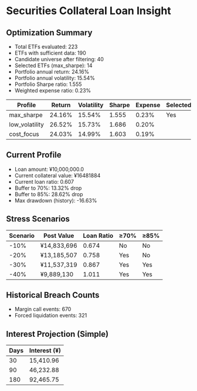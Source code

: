 # Securities Collateral Loan Insight

## Optimization Summary
- Total ETFs evaluated: 223
- ETFs with sufficient data: 190
- Candidate universe after filtering: 40
- Selected ETFs (max_sharpe): 14
- Portfolio annual return: 24.16%
- Portfolio annual volatility: 15.54%
- Portfolio Sharpe ratio: 1.555
- Weighted expense ratio: 0.23%

| Profile | Return | Volatility | Sharpe | Expense | Selected |
| --- | --- | --- | --- | --- | --- |
| max_sharpe | 24.16% | 15.54% | 1.555 | 0.23% | Yes |
| low_volatility | 26.52% | 15.73% | 1.686 | 0.20% |  |
| cost_focus | 24.03% | 14.99% | 1.603 | 0.19% |  |

## Current Profile
- Loan amount: ¥10,000,000.0
- Current collateral value: ¥16481884
- Current loan ratio: 0.607
- Buffer to 70%: 13.32% drop
- Buffer to 85%: 28.62% drop
- Max drawdown (history): -16.63%

## Stress Scenarios
| Scenario | Post Value | Loan Ratio | ≥70% | ≥85% |
| --- | --- | --- | --- | --- |
| -10% | ¥14,833,696 | 0.674 | No | No |
| -20% | ¥13,185,507 | 0.758 | Yes | No |
| -30% | ¥11,537,319 | 0.867 | Yes | Yes |
| -40% | ¥9,889,130 | 1.011 | Yes | Yes |

## Historical Breach Counts
- Margin call events: 670
- Forced liquidation events: 321

## Interest Projection (Simple)
| Days | Interest (¥) |
| --- | --- |
| 30 | 15,410.96 |
| 90 | 46,232.88 |
| 180 | 92,465.75 |
